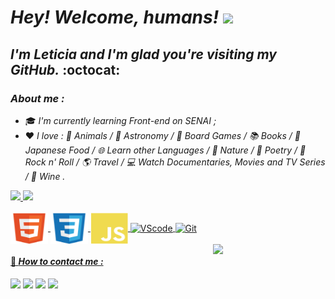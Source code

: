 # _Hey! Welcome, humans!_ <img width="30" src="https://raw.githubusercontent.com/TheDudeThatCode/TheDudeThatCode/master/Assets/Earth.gif">

## _I'm Leticia and I'm glad you're visiting my GitHub._ :octocat:

### _About me :_

- 🎓 _I'm currently learning Front-end on SENAI ;_
- ❤️ _I love : 🐺 Animals / 🔭 Astronomy / 🎲 Board Games / 📚 Books / 🍣 Japanese Food / 🌐 Learn other Languages / 🌳 Nature / 📖 Poetry / 🎸 Rock n' Roll / 🌎 Travel / 💻 Watch Documentaries, Movies and TV Series / 🍷 Wine ._

<div>
  <a href="https://github.com/LeticiaBarros10">
  <img height="150em" src="https://github-readme-stats.vercel.app/api?username=LeticiaBarros10&show_icons=true&title_color=ff0000&text_color=ffffff&icon_color=ff0000&border_color=ff0000&bg_color=1e1a1a&border_radius=40px&include_all_commits=true&count_private=true"/>
  <img height="150em" src="https://github-readme-stats.vercel.app/api/top-langs/?username=LeticiaBarros10&layout=compact&langs_count=7&title_color=ff0000&text_color=ffffff&icon_color=ff0000&border_color=ff0000&bg_color=1e1a1a&border_radius=20px"/>
</div>

<div style="display: inline_block"><br>
  <img align="center" alt="HTML" height="50" width="60" src="https://raw.githubusercontent.com/devicons/devicon/master/icons/html5/html5-original.svg">
  <img align="center" alt="CSS" height="50" width="60" src="https://raw.githubusercontent.com/devicons/devicon/master/icons/css3/css3-original.svg">
  <img align="center" alt="Js" height="50" width="60" src="https://raw.githubusercontent.com/devicons/devicon/master/icons/javascript/javascript-plain.svg">
  <img align="center" alt="VScode" height="50" width="60" src="https://cdn.jsdelivr.net/gh/devicons/devicon/icons/vscode/vscode-original.svg">
  <img align="center" alt="Git" height="50" width="60" src="https://cdn.jsdelivr.net/gh/devicons/devicon/icons/git/git-original.svg">
</div>
  
  <img align="right" width="180" src="https://twilio-cms-prod.s3.amazonaws.com/original_images/catte.gif">
  
#### 📧 _How to contact me :_
  
<div>
  <a href="https://www.linkedin.com/in/leticiacbarros10/" target="_blank"><img src="https://img.shields.io/badge/-LinkedIn-%231E90FF?style=for-the-badge&logo=linkedin&logoColor=white" target="_blank"></a>
  <a href="mailto:leticia.cbarros@outlook.com"><img src="https://img.shields.io/badge/Microsoft_Outlook-0000CD?style=for-the-badge&logo=microsoft-outlook&logoColor=white" target="_blank"></a>
  <a href ="mailto:leh.barros5569@gmail.com"><img src="https://img.shields.io/badge/-Gmail-%23FF0000?style=for-the-badge&logo=gmail&logoColor=white" target="_blank"></a>
  <a href="https://instagram.com/leticia_barroslb" target="_blank"><img src="https://img.shields.io/badge/-Instagram-%23C71585?style=for-the-badge&logo=instagram&logoColor=white" target="_blank"></a>
</div>
